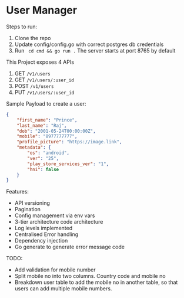# User Manager
Steps to run:

1. Clone the repo
2. Update config/config.go with correct postgres db credentials
3. Run ``` cd cmd && go run .``` The server starts at port 8765 by default

This Project exposes 4 APIs

1. GET `/v1/users`
2. GET `/v1/users/:user_id`
3. POST `/v1/users`
4. PUT `/v1/users/:user_id`

Sample Payload to create a user:

```json
{
    "first_name": "Prince",
    "last_name": "Raj",
    "dob": "2001-05-24T00:00:00Z",
    "mobile": "8977777777",
    "profile_picture": "https://image.link",
    "metadata": {
        "os": "android",
        "ver": "25",
        "play_store_services_ver": "1",
        "hni": false
    }
}
```

Features:

- API versioning
- Pagination
- Config management via env vars
- 3-tier architecture code architecture
- Log levels implemented
- Centralised Error handling
- Dependency injection
- Go generate to generate error message code

TODO:

- Add validation for mobile number
- Split mobile no into two columns. Country code and mobile no
- Breakdown user table to add the mobile no in another table, so that users can add multiple mobile numbers.

